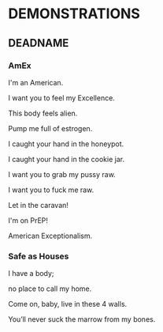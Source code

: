 # DEMONSTRATIONS
## DEADNAME

### AmEx
I'm an American.

I want you to feel my Excellence.


This body feels alien.

Pump me full of estrogen.


I caught your hand in the honeypot.

I caught your hand in the cookie jar.


I want you to grab my pussy raw.

I want you to fuck me raw.


Let in the caravan!

I'm on PrEP!


American Exceptionalism.

### Safe as Houses
I have a body;

no place to call my home.


Come on, baby, live in these 4 walls.

You’ll never suck the marrow from my bones.
